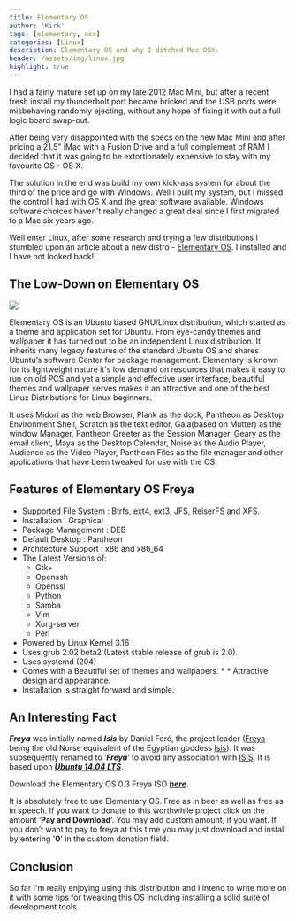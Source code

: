 ```yaml
---
title: Elementary OS
author: 'Kirk'
tags: [elementary, osx]
categories: [Linux]
description: Elementary OS and why I ditched Mac OSX.
header: /assets/img/linux.jpg
highlight: true
---
```

I had a fairly mature set up on my late 2012 Mac Mini, but after a recent fresh install my thunderbolt port became bricked and the USB ports were misbehaving randomly ejecting, without any hope of fixing it with out a full logic board swap-out.

After being very disappointed with the specs on the new Mac Mini and after pricing a 21.5" iMac with a Fusion Drive and a full complement of RAM I decided that it was going to be extortionately expensive to stay with my favourite OS - OS X.

The solution in the end was build my own kick-ass system for about the third of the price and go with Windows. Well I built my system, but I missed the control I had with OS X and the great software available. Windows software choices haven't really changed a great deal since I first migrated to a Mac six years ago.

Well enter Linux, after some research and trying a few distributions I stumbled upon an article about a new distro - [Elementary OS](http://elementary.io/). I installed and I have not looked back!

## The Low-Down on Elementary OS

![](http://elementary.io/images/notebook.png)

Elementary OS is an Ubuntu based GNU/Linux distribution, which started as a theme and application set for Ubuntu. From eye-candy themes and wallpaper it has turned out to be an independent Linux distribution. It inherits many legacy features of the standard Ubuntu OS and shares Ubuntu’s software Center for package management. Elementary is known for its lightweight nature it's low demand on resources that makes it easy to run on old PCS and yet a simple and effective user interface, beautiful themes and wallpaper serves makes it an attractive and one of the best Linux Distributions for Linux beginners.

It uses Midori as the web Browser, Plank as the dock, Pantheon as Desktop Environment Shell, Scratch as the text editor, Gala(based on Mutter) as the window Manager, Pantheon Greeter as the Session Manager, Geary as the email client, Maya as the Desktop Calendar, Noise as the Audio Player, Audience as the Video Player, Pantheon Files as the file manager and other applications that have been tweaked for use with the OS.

## Features of Elementary OS Freya

* Supported File System : Btrfs, ext4, ext3, JFS, ReiserFS and XFS.
* Installation : Graphical
* Package Management : DEB
* Default Desktop : Pantheon
* Architecture Support : x86 and x86_64
* The Latest Versions of:
  *  Gtk+
  * Openssh
  * Openssl
  * Python
  * Samba
  * Vim
  * Xorg-server
  * Perl
* Powered by Linux Kernel 3.16
* Uses grub 2.02 beta2 (Latest stable release of grub is 2.0).
* Uses systemd (204)
* Comes with a Beautiful set of themes and wallpapers. * * Attractive design and appearance.
* Installation is straight forward and simple.

## An Interesting Fact

***Freya*** was initially named ***Isis*** by Daniel Foré, the project leader ([Freya](https://en.wikipedia.org/wiki/Freyja) being the old Norse equivalent of the Egyptian goddess [Isis](https://en.wikipedia.org/wiki/Isis)). It was subsequently renamed to ‘***Freya***‘ to avoid any association with [ISIS](https://en.wikipedia.org/wiki/Islamic_State_of_Iraq_and_the_Levant). It is based upon ***[Ubuntu 14.04 LTS](http://releases.ubuntu.com/14.04/)***.

Download the Elementary OS 0.3 Freya ISO ***[here](http://elementary.io/).***

It is absolutely free to use Elementary OS. Free as in beer as well as free as in speech. If you want to donate to this worthwhile project click on the amount ‘**Pay and Download**‘. You may add custom amount, if you want. If you don’t want to pay to freya at this time you may just download and install by entering '**0**' in the custom donation field.

## Conclusion

So far I'm really enjoying using this distribution and I intend to write more on it with some tips for tweaking this OS including installing a solid suite of development tools.
